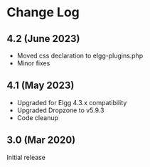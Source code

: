 # Change Log

## 4.2 (June 2023)

- Moved css declaration to elgg-plugins.php
- Minor fixes

## 4.1 (May 2023)

- Upgraded for Elgg 4.3.x compatibility
- Upgraded Dropzone to v5.9.3 
- Code cleanup

## 3.0 (Mar 2020)

Initial release
